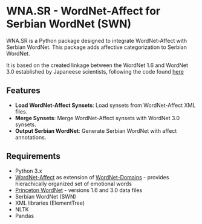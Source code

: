 # WNA.SR - WordNet-Affect for Serbian WordNet (SWN)

WNA.SR is a Python package designed to integrate WordNet-Affect with Serbian WordNet. This package adds affective categorization to Serbian WordNet.

It is based on the created linkage between the WordNet 1.6 and WordNet 3.0 established by Japaneese scientists, following the code found [here](https://github.com/skozawa/japanese-wordnet-affect?tab=readme-ov-file)

## Features

- **Load WordNet-Affect Synsets**: Load synsets from WordNet-Affect XML files.
- **Merge Synsets**: Merge WordNet-Affect synsets with WordNet 3.0 synsets.
- **Output Serbian WordNet**: Generate Serbian WordNet with affect annotations.

## Requirements

- Python 3.x
- [WordNet-Affect](https://wndomains.fbk.eu/wnaffect.html) as extension of [WordNet-Domains](https://wndomains.fbk.eu/index.html) - provides hierachically organized set of emotional words
- [Princeton WordNet](https://wordnet.princeton.edu/) - versions 1.6 and 3.0 data files
- Serbian WordNet (SWN)
- XML libraries (ElementTree)
- NLTK
- Pandas




